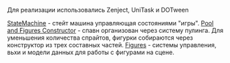 Для реализации использовались Zenject, UniTask и DOTween

[StateMachine](https://github.com/SotegPublic/7tam_test/tree/main/Assets/Scripts/Infrastructure/GameStateMachine) - стейт машина управляющая состояниями "игры".
[Pool and Figures Constructor](https://github.com/SotegPublic/7tam_test/tree/main/Assets/Scripts/Infrastructure/FiguresPool) - спавн организован через систему пулинга. Для уменьшения количества спрайтов, фигурки собираются через конструктор из трех составных частей.
[Figures](https://github.com/SotegPublic/7tam_test/tree/main/Assets/Scripts/Figures) - системы управления, вьхи и модели данных для работы с фигурами на сцене.
